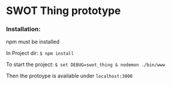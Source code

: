 # SWOT Thing prototype

### Installation:
npm must be installed

In Project dir: `$ npm install`

To start the project: 
`$ set DEBUG=swot_thing & nodemon ./bin/www`

Then the protoype is available under `localhost:3000`


